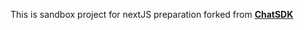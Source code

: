 This is sandbox project for nextJS preparation
forked from <a href="https://github.com/vercel/ai-chatbot"><strong>ChatSDK</strong></a>
